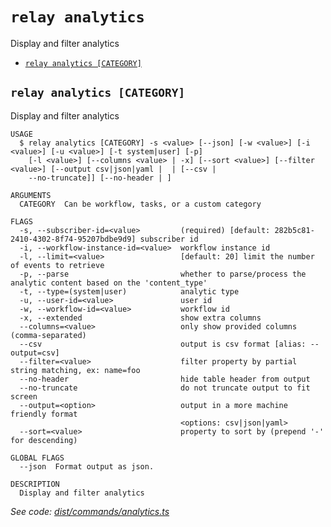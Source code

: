 `relay analytics`
=================

Display and filter analytics

* [`relay analytics [CATEGORY]`](#relay-analytics-category)

## `relay analytics [CATEGORY]`

Display and filter analytics

```
USAGE
  $ relay analytics [CATEGORY] -s <value> [--json] [-w <value>] [-i <value>] [-u <value>] [-t system|user] [-p]
    [-l <value>] [--columns <value> | -x] [--sort <value>] [--filter <value>] [--output csv|json|yaml |  | [--csv |
    --no-truncate]] [--no-header | ]

ARGUMENTS
  CATEGORY  Can be workflow, tasks, or a custom category

FLAGS
  -s, --subscriber-id=<value>         (required) [default: 282b5c81-2410-4302-8f74-95207bdbe9d9] subscriber id
  -i, --workflow-instance-id=<value>  workflow instance id
  -l, --limit=<value>                 [default: 20] limit the number of events to retrieve
  -p, --parse                         whether to parse/process the analytic content based on the 'content_type'
  -t, --type=(system|user)            analytic type
  -u, --user-id=<value>               user id
  -w, --workflow-id=<value>           workflow id
  -x, --extended                      show extra columns
  --columns=<value>                   only show provided columns (comma-separated)
  --csv                               output is csv format [alias: --output=csv]
  --filter=<value>                    filter property by partial string matching, ex: name=foo
  --no-header                         hide table header from output
  --no-truncate                       do not truncate output to fit screen
  --output=<option>                   output in a more machine friendly format
                                      <options: csv|json|yaml>
  --sort=<value>                      property to sort by (prepend '-' for descending)

GLOBAL FLAGS
  --json  Format output as json.

DESCRIPTION
  Display and filter analytics
```

_See code: [dist/commands/analytics.ts](https://github.com/relaypro/relay-cli/blob/v1.9.0/dist/commands/analytics.ts)_

